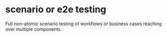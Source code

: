 # scenario or e2e testing
Full non-atomic scenario testing of workflows or business cases reaching over multiple components.